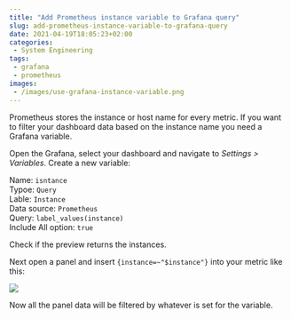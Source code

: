 ```yaml
---
title: "Add Prometheus instance variable to Grafana query"
slug: add-prometheus-instance-variable-to-grafana-query
date: 2021-04-19T18:05:23+02:00
categories:
 - System Engineering
tags:
 - grafana
 - prometheus
images:
 - /images/use-grafana-instance-variable.png
---
```


Prometheus stores the instance or host name for every metric. If you want to filter your dashboard data based on the instance name you need a Grafana variable.

<!--more-->

Open the Grafana, select your dashboard and navigate to *Settings > Variables*. Create a new variable:

Name: `isntance`\
Typoe: `Query`\
Lable: `Instance`\
Data source: `Prometheus`\
Query: `label_values(instance)`\
Include All option: `true`

Check if the preview returns the instances.

Next open a panel and insert `{instance=~"$instance"}` into your metric like this:

![](/images/add-varaible-to-grafana-query.png)

Now all the panel data will be filtered by whatever is set for the variable.